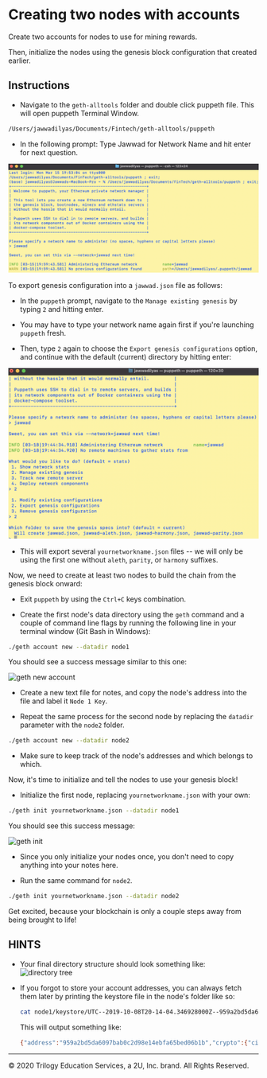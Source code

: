 # Creating two nodes with accounts

Create two accounts for nodes to use for mining rewards.

Then, initialize the nodes using the genesis block configuration that created earlier.

## Instructions
* Navigate to the `geth-alltools` folder and double click puppeth file. This will open puppeth Terminal Window.

 ```bash
 /Users/jawwadilyas/Documents/Fintech/geth-alltools/puppeth
 ```

* In the following prompt: Type Jawwad for Network Name and hit enter for next question.

 ![puppeth](screenshots/puppeth_new.png)

To export genesis configuration into a `jawwad.json` file as follows:

* In the `puppeth` prompt, navigate to the `Manage existing genesis` by typing `2` and hitting enter.

* You may have to type your network name again first if you're launching `puppeth` fresh.

* Then, type `2` again to choose the `Export genesis configurations` option, and continue with the default (current) directory by hitting enter:

 ![export genesis puppeth](screenshots/node_export_new.png)

* This will export several `yournetworkname.json` files -- we will only be using the first one without `aleth`, `parity`, or `harmony` suffixes.

Now, we need to create at least two nodes to build the chain from the genesis block onward:

* Exit `puppeth` by using the `Ctrl+C` keys combination.

* Create the first node's data directory using the `geth` command and a couple of command line flags by running the following line in your terminal window (Git Bash in Windows):

 ```bash
 ./geth account new --datadir node1
 ```

You should see a success message similar to this one:

![geth new account](Images/geth-account-new.png)

* Create a new text file for notes, and copy the node's address into the file and label it `Node 1 Key`.

* Repeat the same process for the second node by replacing the `datadir` parameter with the `node2` folder.

 ```bash
 ./geth account new --datadir node2
 ```

* Make sure to keep track of the node's addresses and which belongs to which. 

Now, it's time to initialize and tell the nodes to use your genesis block!

* Initialize the first node, replacing `yournetworkname.json` with your own:

 ```bash
 ./geth init yournetworkname.json --datadir node1
 ```

You should see this success message:

![geth init](Images/geth-init.png)

* Since you only initialize your nodes once, you don't need to copy anything into your notes here.

* Run the same command for `node2`.

 ```bash
 ./geth init yournetworkname.json --datadir node2
 ```

Get excited, because your blockchain is only a couple steps away from being brought to life!

## HINTS

* Your final directory structure should look something like:
    ![directory tree](Images/geth-tree.png)

* If you forgot to store your account addresses, you can always fetch them later by printing the keystore file in the node's folder like so:

  ```bash
  cat node1/keystore/UTC--2019-10-08T20-14-04.346928000Z--959a2bd5da6097bab0c2d98e14ebfa65bed06b1b
  ```

  This will output something like:

  ```bash
  {"address":"959a2bd5da6097bab0c2d98e14ebfa65bed06b1b","crypto":{"cipher":"aes-128-ctr","ciphertext":"07d7df14c082d8d4d14c7d2877c968a9bb624f398c4b820127dcd8d0dfe62bc1","cipherparams":{"iv":"494ce9a4fb08101a52eb3f60b1b80a2f"},"kdf":"scrypt","kdfparams":{"dklen":32,"n":262144,"p":1,"r":8,"salt":"c6a8ce0ed96bada27cd8e82906a78c795953901e90736170180db97196644052"},"mac":"440e051dd3c0333966a403e8a037c50fa80355ea0a911aa323c0f9ef01214f28"},"id":"0de99a24-763b-4c98-8ed7-115954e6d420","version":3}
  ```
---

© 2020 Trilogy Education Services, a 2U, Inc. brand. All Rights Reserved.
